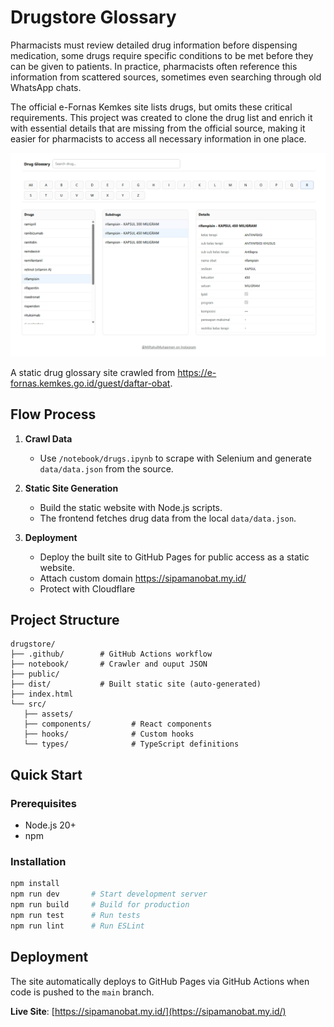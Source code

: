 # Drugstore Glossary

Pharmacists must review detailed drug information before dispensing medication, some drugs require specific conditions to be met before they can be given to patients. In practice, pharmacists often reference this information from scattered sources, sometimes even searching through old WhatsApp chats.

The official e-Fornas Kemkes site lists drugs, but omits these critical requirements. This project was created to clone the drug list and enrich it with essential details that are missing from the official source, making it easier for pharmacists to access all necessary information in one place.

![Homepage Screenshot](screenshot_homepage.png)

A static drug glossary site crawled from https://e-fornas.kemkes.go.id/guest/daftar-obat.


## Flow Process

1. **Crawl Data**
   - Use `/notebook/drugs.ipynb` to scrape with Selenium and generate `data/data.json` from the source.

2. **Static Site Generation**
   - Build the static website with Node.js scripts.
   - The frontend fetches drug data from the local `data/data.json`.

3. **Deployment**
   - Deploy the built site to GitHub Pages for public access as a static website.
   - Attach custom domain https://sipamanobat.my.id/
   - Protect with Cloudflare

## Project Structure

```
drugstore/
├── .github/        # GitHub Actions workflow
├── notebook/       # Crawler and ouput JSON
├── public/         
├── dist/           # Built static site (auto-generated)
├── index.html    
└── src/
   ├── assets/             
   ├── components/         # React components
   ├── hooks/              # Custom hooks
   └── types/              # TypeScript definitions
```

## Quick Start

### Prerequisites
- Node.js 20+
- npm

### Installation
```bash
npm install
npm run dev       # Start development server
npm run build     # Build for production
npm run test      # Run tests
npm run lint      # Run ESLint
```

## Deployment

The site automatically deploys to GitHub Pages via GitHub Actions when code is pushed to the `main` branch.

**Live Site**: [https://sipamanobat.my.id/](https://sipamanobat.my.id/)
